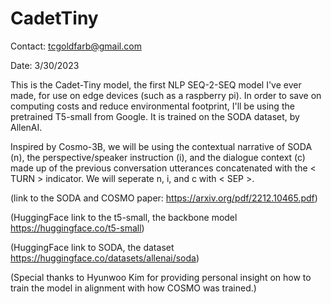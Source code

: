 # CadetTiny
Contact: tcgoldfarb@gmail.com

Date: 3/30/2023

This is the Cadet-Tiny model, the first NLP SEQ-2-SEQ model I've ever made, for use on edge devices (such as a raspberry pi). In order to save on computing costs and reduce environmental footprint, I'll be using the pretrained T5-small from Google. It is trained on the SODA dataset, by AllenAI.

Inspired by Cosmo-3B, we will be using the contextual narrative of SODA (n), the perspective/speaker instruction (i), and the dialogue context (c) made up of the previous conversation utterances concatenated with the < TURN > indicator. We will seperate n, i, and c with < SEP >.

(link to the SODA and COSMO paper: https://arxiv.org/pdf/2212.10465.pdf)

(HuggingFace link to the t5-small, the backbone model https://huggingface.co/t5-small)

(HuggingFace link to SODA, the dataset https://huggingface.co/datasets/allenai/soda)

(Special thanks to Hyunwoo Kim for providing personal insight on how to train the model in alignment with how COSMO was trained.)

